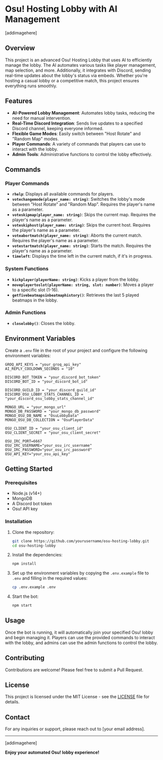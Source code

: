 # Osu! Hosting Lobby with AI Management

[addimagehere]

## Overview

This project is an advanced Osu! Hosting Lobby that uses AI to efficiently manage the lobby. The AI automates various tasks like player management, map selection, and more. Additionally, it integrates with Discord, sending real-time updates about the lobby's status via embeds. Whether you're hosting a casual lobby or a competitive match, this project ensures everything runs smoothly.

## Features

- **AI-Powered Lobby Management**: Automates lobby tasks, reducing the need for manual intervention.
- **Real-Time Discord Integration**: Sends live updates to a specified Discord channel, keeping everyone informed.
- **Flexible Game Modes**: Easily switch between "Host Rotate" and "Random Map" modes.
- **Player Commands**: A variety of commands that players can use to interact with the lobby.
- **Admin Tools**: Administrative functions to control the lobby effectively.

## Commands

### Player Commands

- **`rhelp`**: Displays all available commands for players.
- **`votechangemode(player_name: string)`**: Switches the lobby's mode between "Host Rotate" and "Random Map". Requires the player's name as a parameter.
- **`voteskipmap(player_name: string)`**: Skips the current map. Requires the player's name as a parameter.
- **`voteskiphost(player_name: string)`**: Skips the current host. Requires the player's name as a parameter.
- **`voteabortmatch(player_name: string)`**: Aborts the current match. Requires the player's name as a parameter.
- **`votestartmatch(player_name: string)`**: Starts the match. Requires the player's name as a parameter.
- **`timeleft`**: Displays the time left in the current match, if it's in progress.

### System Functions

- **`kickplayer(playerName: string)`**: Kicks a player from the lobby.
- **`moveplayertoslot(playerName: string, slot: number)`**: Moves a player to a specific slot (1-16).
- **`getfivebeatmapsinbeatmaphistory()`**: Retrieves the last 5 played beatmaps in the lobby.

### Admin Functions

- **`closelobby()`**: Closes the lobby.

## Environment Variables

Create a `.env` file in the root of your project and configure the following environment variables:

```env
GROQ_API_KEYS = "your_groq_api_key"
AI_REPLY_COOLDOWN_SECONDS = "10"

DISCORD_BOT_TOKEN = "your_discord_bot_token"
DISCORD_BOT_ID = "your_discord_bot_id"

DISCORD_GUILD_ID = "your_discord_guild_id"
DISCORD_OSU_LOBBY_STATS_CHANNEL_ID = "your_discord_osu_lobby_stats_channel_id"

MONGO_URL = "your_mongo_url"
MONGO_DB_PASSWORD = "your_mongo_db_password"
MONGO_OSU_DB_NAME = "OsuLobbyData"
MONGO_OSU_DB_COLLECTION = "OsuPlayerData"

OSU_CLIENT_ID = "your_osu_client_id"
OSU_CLIENT_SECRET = "your_osu_client_secret"

OSU_IRC_PORT=6667
OSU_IRC_USERNAME="your_osu_irc_username"
OSU_IRC_PASSWORD="your_osu_irc_password"
OSU_API_KEY="your_osu_api_key"
```

## Getting Started

### Prerequisites

- Node.js (v14+)
- MongoDB
- A Discord bot token
- Osu! API key

### Installation

1. Clone the repository:

   ```bash
   git clone https://github.com/yourusername/osu-hosting-lobby.git
   cd osu-hosting-lobby
   ```

2. Install the dependencies:

   ```bash
   npm install
   ```

3. Set up the environment variables by copying the `.env.example` file to `.env` and filling in the required values:

   ```bash
   cp .env.example .env
   ```

4. Start the bot:

   ```bash
   npm start
   ```

## Usage

Once the bot is running, it will automatically join your specified Osu! lobby and begin managing it. Players can use the provided commands to interact with the lobby, and admins can use the admin functions to control the lobby.

## Contributing

Contributions are welcome! Please feel free to submit a Pull Request.

## License

This project is licensed under the MIT License - see the [LICENSE](LICENSE) file for details.

## Contact

For any inquiries or support, please reach out to [your email address].

---

[addimagehere]

**Enjoy your automated Osu! lobby experience!**
